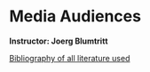 # Media Audiences
**Instructor: Joerg Blumtritt**  

[Bibliography of all literature used](/files/Bibliography.md)
